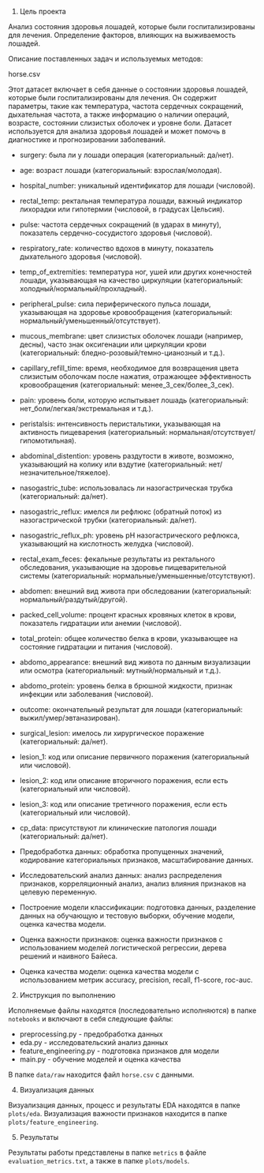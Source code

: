 
1. Цель проекта

Анализ состояния здоровья лошадей, которые были госпитализированы для лечения.
Определение факторов, влияющих на выживаемость лошадей.

Описание поставленных задач и используемых методов: 

horse.csv

Этот датасет включает в себя данные о состоянии здоровья лошадей, которые были госпитализированы для лечения. Он содержит параметры, такие как температура, частота сердечных сокращений, дыхательная частота, а также информацию о наличии операций, возрасте, состоянии слизистых оболочек и уровне боли. Датасет используется для анализа здоровья лошадей и может помочь в диагностике и прогнозировании заболеваний.


- surgery: была ли у лошади операция (категориальный: да/нет).
- age: возраст лошади (категориальный: взрослая/молодая).
- hospital_number: уникальный идентификатор для лошади (числовой).
- rectal_temp: ректальная температура лошади, важный индикатор лихорадки или гипотермии (числовой, в градусах Цельсия).
- pulse: частота сердечных сокращений (в ударах в минуту), показатель сердечно-сосудистого здоровья (числовой).
- respiratory_rate: количество вдохов в минуту, показатель дыхательного здоровья (числовой).
- temp_of_extremities: температура ног, ушей или других конечностей лошади, указывающая на качество циркуляции (категориальный: холодный/нормальный/прохладный).
- peripheral_pulse: сила периферического пульса лошади, указывающая на здоровье кровообращения (категориальный: нормальный/уменьшенный/отсутствует).
- mucous_membrane: цвет слизистых оболочек лошади (например, десны), часто знак оксигенации или циркуляции крови (категориальный: бледно-розовый/темно-цианозный и т.д.).
- capillary_refill_time: время, необходимое для возвращения цвета слизистым оболочкам после нажатия, отражающее эффективность кровообращения (категориальный: менее_3_сек/более_3_сек).
- pain: уровень боли, которую испытывает лошадь (категориальный: нет_боли/легкая/экстремальная и т.д.).
- peristalsis: интенсивность перистальтики, указывающая на активность пищеварения (категориальный: нормальная/отсутствует/гипомотильная).
- abdominal_distention: уровень раздутости в животе, возможно, указывающий на колику или вздутие (категориальный: нет/незначительное/тяжелое).
- nasogastric_tube: использовалась ли назогастрическая трубка (категориальный: да/нет).
- nasogastric_reflux: имелся ли рефлюкс (обратный поток) из назогастрической трубки (категориальный: да/нет).
- nasogastric_reflux_ph: уровень pH назогастрического рефлюкса, указывающий на кислотность желудка (числовой).
- rectal_exam_feces: фекальные результаты из ректального обследования, указывающие на здоровье пищеварительной системы (категориальный: нормальные/уменьшенные/отсутствуют).
- abdomen: внешний вид живота при обследовании (категориальный: нормальный/раздутый/другой).
- packed_cell_volume: процент красных кровяных клеток в крови, показатель гидратации или анемии (числовой).
- total_protein: общее количество белка в крови, указывающее на состояние гидратации и питания (числовой).
- abdomo_appearance: внешний вид живота по данным визуализации или осмотра (категориальный: мутный/нормальный и т.д.).
- abdomo_protein: уровень белка в брюшной жидкости, признак инфекции или заболевания (числовой).
- outcome: окончательный результат для лошади (категориальный: выжил/умер/эвтаназирован).
- surgical_lesion: имелось ли хирургическое поражение (категориальный: да/нет).
- lesion_1: код или описание первичного поражения (категориальный или числовой).
- lesion_2: код или описание вторичного поражения, если есть (категориальный или числовой).
- lesion_3: код или описание третичного поражения, если есть (категориальный или числовой).
- cp_data: присутствуют ли клинические патология лошади (категориальный: да/нет).




- Предобработка данных: обработка пропущенных значений, кодирование категориальных признаков, масштабирование данных.
- Исследовательский анализ данных: анализ распределения признаков, корреляционный анализ, анализ влияния признаков на целевую переменную.
- Построение модели классификации: подготовка данных, разделение данных на обучающую и тестовую выборки, обучение модели, оценка качества модели.
- Оценка важности признаков: оценка важности признаков с использованием моделей логистической регрессии, дерева решений и наивного Байеса.
- Оценка качества модели: оценка качества модели с использованием метрик accuracy, precision, recall, f1-score, roc-auc.

2. Инструкция по выполнению

Исполняемые файлы находятся (последовательно исполняются) в папке `notebooks`
и включают в себя следующие файлы:

- preprocessing.py - предобработка данных
- eda.py - исследовательский анализ данных
- feature_engineering.py - подготовка признаков для модели
- main.py - обучение моделей и оценка качества

В папке `data/raw` находится файл `horse.csv` с данными.

4. Визуализация данных

Визуализация данных, процесс и результаты EDA находятся в папке `plots/eda`.
Визуализация важности признаков находится в папке `plots/feature_engineering`.

5. Результаты

Результаты работы представлены в папке `metrics` в файле `evaluation_metrics.txt`,
а также в папке `plots/models`.
